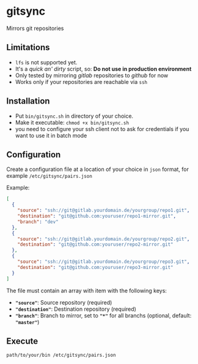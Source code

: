 # gitsync

Mirrors git repositories

## Limitations

* `lfs` is not supported yet.
* It's a _quick an' dirty_ script, so: **Do not use in production environment**
* Only tested by mirroring _gitlab_ repositories to _github_ for now
* Works only if your repositories are reachable via `ssh` 

## Installation

* Put `bin/gitsync.sh` in directory of your choice.
* Make it executable: `chmod +x bin/gitsync.sh`
* you need to configure your ssh client not to ask for credentials if you want to use it in batch mode

## Configuration

Create a configuration file at a location of your choice in `json` format, for example `/etc/gitsync/pairs.json`

Example:

```json
[
  {
    "source": "ssh://git@gitlab.yourdomain.de/yourgroup/repo1.git",
    "destination": "git@github.com:youruser/repo1-mirror.git",
    "branch": "dev"
  },
  {
    "source": "ssh://git@gitlab.yourdomain.de/yourgroup/repo2.git",
    "destination": "git@github.com:youruser/repo2-mirror.git"
  },
  {
    "source": "ssh://git@gitlab.yourdomain.de/yourgroup/repo3.git",
    "destination": "git@github.com:youruser/repo3-mirror.git"
  }
]
```

The file must contain  an array with item with the following keys:

* **`"source"`**: Source repository (required)
* **`"destination"`**: Destination repository (required)
* **`"branch"`**: Branch to mirror, set to **`"*"`** for all branchs (optional, default: **`"master"`**) 

## Execute

`path/to/your/bin /etc/gitsync/pairs.json` 


